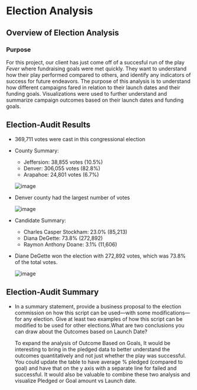 # Election Analysis

## Overview of Election Analysis

### Purpose
  For this project, our client has just come off of a succesful run of the play *Fever* where fundraising goals were met quickly. They want to understand how their play performed compared to others, and identify any indicators of success for future endeavors. The purpose of this analysis is to understand how different campaigns fared in relation to their launch dates and their funding goals. Visualizations were used to further understand and summarize campaign outcomes based on their launch dates and funding goals.

## Election-Audit Results

* 369,711 votes were cast in this congressional election
* County Summary:
   * Jeffersion: 38,855 votes (10.5%)
   * Denver: 306,055 votes (82.8%)
   * Arapahoe: 24,801 votes (6.7%)
   
   ![image](https://user-images.githubusercontent.com/103475613/165889899-3b38ebaf-f160-4d3f-8cd9-313296dfcb3f.png)
   
 * Denver county had the largest number of votes
 
   ![image](https://user-images.githubusercontent.com/103475613/165890348-3b89daf3-d7a0-45c5-b2ae-2d51f62e6504.png)

 * Candidate Summary:
    *  Charles Casper Stockham: 23.0% (85,213)
    *  Diana DeGette: 73.8% (272,892)
    *  Raymon Anthony Doane: 3.1% (11,606)

 * Diane DeGette won the election with 272,892 votes, which was 73.8% of the total votes.

    ![image](https://user-images.githubusercontent.com/103475613/165890504-4c8a6be8-2830-4f66-aeed-4b2e152fdf1c.png)


## Election-Audit Summary

- In a summary statement, provide a business proposal to the election commission on how this script can be used—with some modifications—for any election. Give at least two examples of how this script can be modified to be used for other elections.What are two conclusions you can draw about the Outcomes based on Launch Date?

     To expand the analysis of Outcome Based on Goals, It would be interesting to bring in the pledged data to better understand the outcomes quantitatively and not just whether the play was successful. You could update the table to have average % pledged (compared to goal) and have that on the y axis with a separate line for failed and successful. It would also be valuable to combine these two analysis and visualize Pledged or Goal amount vs Launch date.   
